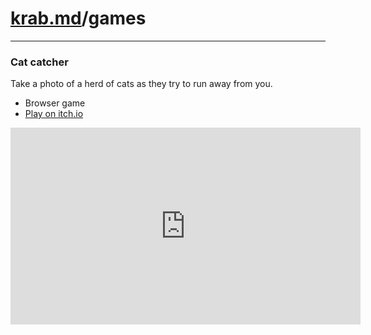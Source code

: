 # [krab.md](index.html)/games

---

### Cat catcher

Take a photo of a herd of cats as they try to run away from you.

- Browser game
- [Play on itch.io](https://krabcode.itch.io/cat-catcher)

<iframe width="560" height="315" src="https://www.youtube.com/embed/_BCfHS6NxyI" title="YouTube video player" frameborder="0" allow="accelerometer; autoplay; clipboard-write; encrypted-media; gyroscope; picture-in-picture; web-share" allowfullscreen></iframe>
<br>
<br>

